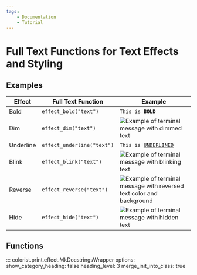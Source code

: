 ```yaml
---
tags:
    - Documentation
    - Tutorial
---
```


# Full Text Functions for Text Effects and Styling
## Examples

| Effect           | Full Text Function         | Example |
| ---------------- | -------------------------- | ------- |
| Bold             | `effect_bold("text")`      | <code>This is <strong>BOLD</strong></code> |
| Dim              | `effect_dim("text")`       | ![Example of terminal message with dimmed text](../../assets/images/examples/effect_map/dim_full_text_140x16.png) |
| Underline        | `effect_underline("text")` | <code>This is <u>UNDERLINED</u></code> |
| Blink            | `effect_blink("text")`     | ![Example of terminal message with blinking text](../../assets/images/examples/effect_map/blink_full_text_140x16.gif) |
| Reverse          | `effect_reverse("text")`   | ![Example of terminal message with reversed text color and background](../../assets/images/examples/effect_map/reverse_full_text_140x16.png) |
| Hide             | `effect_hide("text")`      | ![Example of terminal message with hidden text](../../assets/images/examples/effect_map/hide_full_text_140x16.png) |

## Functions
::: colorist.print.effect.MkDocstringsWrapper
    options:
      show_category_heading: false
      heading_level: 3
      merge_init_into_class: true
